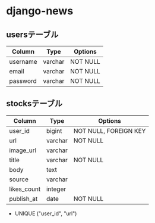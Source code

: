 # django-news

## usersテーブル
|Column|Type|Options|
|---|---|---|
|username|varchar|NOT NULL|
|email|varchar|NOT NULL|
|password|varchar|NOT NULL|

## stocksテーブル
|Column|Type|Options|
|---|---|---|
|user_id|bigint|NOT NULL, FOREIGN KEY|
|url|varchar|NOT NULL|
|image_url|varchar||
|title|varchar|NOT NULL|
|body|text||
|source|varchar||
|likes_count|integer||
|publish_at|date|NOT NULL|
- UNIQUE ("user_id", "url")
